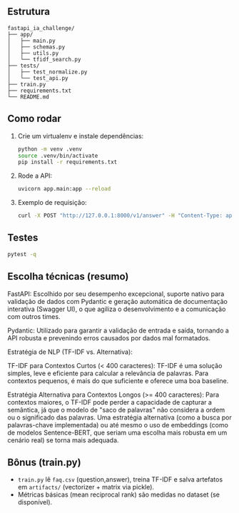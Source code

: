 ## Estrutura
```
fastapi_ia_challenge/
├── app/
│   ├── main.py
│   ├── schemas.py
│   ├── utils.py
│   └── tfidf_search.py
├── tests/
│   ├── test_normalize.py
│   └── test_api.py
├── train.py
├── requirements.txt
└── README.md
```

## Como rodar
1. Crie um virtualenv e instale dependências:
   ```bash
   python -m venv .venv
   source .venv/bin/activate
   pip install -r requirements.txt
   ```

2. Rode a API:
   ```bash
   uvicorn app.main:app --reload
   ```

3. Exemplo de requisição:
   ```bash
   curl -X POST "http://127.0.0.1:8000/v1/answer" -H "Content-Type: application/json" -d '{"question":"Qual o prazo?","context":"OA projeto X tem prazo até 10/11. Entregas parciais em 01/11 e 05/11."}'
   ```

## Testes
```bash
pytest -q
```

## Escolha técnicas (resumo)

FastAPI: Escolhido por seu desempenho excepcional, suporte nativo para validação de dados com Pydantic e geração automática de documentação interativa (Swagger UI), o que agiliza o desenvolvimento e a comunicação com outros times.

Pydantic: Utilizado para garantir a validação de entrada e saída, tornando a API robusta e prevenindo erros causados por dados mal formatados.

Estratégia de NLP (TF-IDF vs. Alternativa):

TF-IDF para Contextos Curtos (< 400 caracteres): TF-IDF é uma solução simples, leve e eficiente para calcular a relevância de palavras. Para contextos pequenos, é mais do que suficiente e oferece uma boa baseline.

Estratégia Alternativa para Contextos Longos (>= 400 caracteres): Para contextos maiores, o TF-IDF pode perder a capacidade de capturar a semântica, já que o modelo de "saco de palavras" não considera a ordem ou o significado das palavras. Uma estratégia alternativa (como a busca por palavras-chave implementada) ou até mesmo o uso de embeddings (como de modelos Sentence-BERT, que seriam uma escolha mais robusta em um cenário real) se torna mais adequada.


## Bônus (train.py)
- `train.py` lê `faq.csv` (question,answer), treina TF-IDF e salva artefatos em `artifacts/` (vectorizer + matrix via pickle).
- Métricas básicas (mean reciprocal rank) são medidas no dataset (se disponível).

